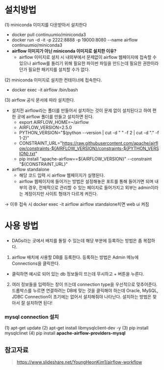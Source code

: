 # 설치방법
(1) miniconda 이미지를 다운받아서 설치한다
- docker pull continuumio/miniconda3
- docker run -d -it -p 2222:8888 -p 19000:8080 --name airflow continuumio/miniconda3
- **airflow 이미지가 아닌 miniconda 이미지로 설치한 이유?**
  - airflow 이미지로 설치 시 내외부에서 문제없이 airflow 웹페이지에 접속할 수 있으나 airflow를 돌리기 위해 필요한 파이썬 파일을 만드는데 필요한 권한이라던가 필요한 패키지를 설치할 수가 없다.


(2) miniconda 이미지로 설치한 컨테이너에 접속한다.
- docker exec -it airflow /bin/bash

(3) airflow 공식 문서에 따라 설치한다.
- 설치전 airflow라는 폴더를 만들어서 설치하는 것이 문제 없이 설치된다고 하여 편한 곳에 airflow 폴더를 만들고 설치하면 된다.
  - export AIRFLOW_HOME=~/airflow
  - AIRFLOW_VERSION=2.5.0
  - PYTHON_VERSION="$(python --version | cut -d " " -f 2 | cut -d "." -f 1-2)"
  - CONSTRAINT_URL="https://raw.githubusercontent.com/apache/airflow/constraints-${AIRFLOW_VERSION}/constraints-${PYTHON_VERSION}.txt"
  - pip install "apache-airflow==${AIRFLOW_VERSION}" --constraint "${CONSTRAINT_URL}"
- airflow standalone
  - 해당 코드 입력 시 airflow 웹페이지가 실행된다.
  - airflow 웹페이지에 들어가는 방법은 설정해놓은 포트를 통해 들어가면 되며 내부의 경우, 전체적으로 관리할 수 있는 페이지로 들어가지고 외부는 admin이라는 계정이지만 사이트 형태가 다르게 켜진다.

→ 이후 접속 시 docker exec -it airflow airflow standalone치면 web ui 켜짐

# 사용 방법
- DAGs라는 곳에서 배치를 돌릴 수 있는데 해당 부분에 등록하는 방법은 좀 복잡하다.
1. airflow 배치에 사용할 DB를 등록한다. 등록하는 방법은 Admin 메뉴에 Connections을 클릭한다. 
- 클릭하면 예시로 되어 있는 db 정보들이 뜨는데 무시하고 + 버튼을 누른다.

2. 여러 정보들을 입력하는 창이 뜨는데 connection type을 우선적으로 맞추어준다. 드롭박스를 누르면 연결하려는 DB에 맞는 것을 클릭해야 하는데 Oracle, MySQL, JDBC Connection이 초기에는 없어서 설치해줘야 나타난다. 설치하는 방법은 찾아서 잘 설치하면 된다!

### mysql connection 설치
(1) apt-get update
(2) apt-get install libmysqlclient-dev -y
(3) pip install mysqlclinet
(4) pip install **apache-airflow-providers-mysql**


## 참고자료
> https://www.slideshare.net/YoungHeonKim1/airflow-workflow
